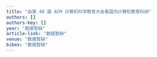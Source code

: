```yaml
---
title: "由第 48 届 ACM 计算机科学教育大会看国内计算机教育科研"
authors: []
authors-key: []
year: "数据暂缺"
article-link: "数据暂缺"
venue: "数据暂缺"
bibex: "数据暂缺"
---
```

